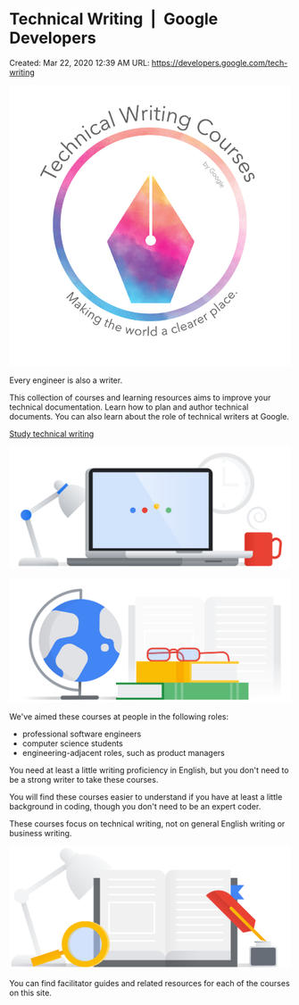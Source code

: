 # Technical Writing  |  Google Developers

Created: Mar 22, 2020 12:39 AM
URL: https://developers.google.com/tech-writing

![Technical%20Writing%20Google%20Developers%202ae0dc5c21d24a1080b330534fad2335/TechWritingCoursesLogo_2880.png](Technical%20Writing%20Google%20Developers%202ae0dc5c21d24a1080b330534fad2335/TechWritingCoursesLogo_2880.png)

Every engineer is also a writer.

This collection of courses and learning resources aims to improve your technical documentation. Learn how to plan and author technical documents. You can also learn about the role of technical writers at Google.

[ Study technical writing](https://developers.google.com/tech-writing/overview)

![Technical%20Writing%20Google%20Developers%202ae0dc5c21d24a1080b330534fad2335/StudyTW_2880.png](Technical%20Writing%20Google%20Developers%202ae0dc5c21d24a1080b330534fad2335/StudyTW_2880.png)

![Technical%20Writing%20Google%20Developers%202ae0dc5c21d24a1080b330534fad2335/TWResources_2880.png](Technical%20Writing%20Google%20Developers%202ae0dc5c21d24a1080b330534fad2335/TWResources_2880.png)

We've aimed these courses at people in the following roles:

- professional software engineers
- computer science students
- engineering-adjacent roles, such as product managers

You need at least a little writing proficiency in English, but you don't need to be a strong writer to take these courses.

You will find these courses easier to understand if you have at least a little background in coding, though you don't need to be an expert coder.

These courses focus on technical writing, not on general English writing or business writing.

![Technical%20Writing%20Google%20Developers%202ae0dc5c21d24a1080b330534fad2335/FindingInformation_2880.png](Technical%20Writing%20Google%20Developers%202ae0dc5c21d24a1080b330534fad2335/FindingInformation_2880.png)

You can find facilitator guides and related resources for each of the courses on this site.